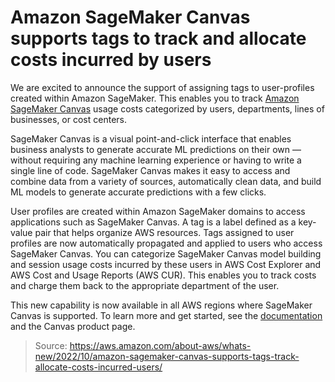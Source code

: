 # Amazon SageMaker Canvas supports tags to track and allocate costs incurred by users

We are excited to announce the support of assigning tags to user-profiles created within Amazon SageMaker. This enables you to track [Amazon SageMaker Canvas](https://aws.amazon.com/sagemaker/canvas) usage costs categorized by users, departments, lines of businesses, or cost centers.

SageMaker Canvas is a visual point-and-click interface that enables business analysts to generate accurate ML predictions on their own — without requiring any machine learning experience or having to write a single line of code. SageMaker Canvas makes it easy to access and combine data from a variety of sources, automatically clean data, and build ML models to generate accurate predictions with a few clicks.

User profiles are created within Amazon SageMaker domains to access applications such as SageMaker Canvas. A tag is a label defined as a key-value pair that helps organize AWS resources. Tags assigned to user profiles are now automatically propagated and applied to users who access SageMaker Canvas. You can categorize SageMaker Canvas model building and session usage costs incurred by these users in AWS Cost Explorer and AWS Cost and Usage Reports (AWS CUR). This enables you to track costs and charge them back to the appropriate department of the user.

This new capability is now available in all AWS regions where SageMaker Canvas is supported. To learn more and get started, see the [documentation](https://docs.aws.amazon.com/sagemaker/latest/dg/canvas-manage-cost.html) and the Canvas product page.

> Source: https://aws.amazon.com/about-aws/whats-new/2022/10/amazon-sagemaker-canvas-supports-tags-track-allocate-costs-incurred-users/